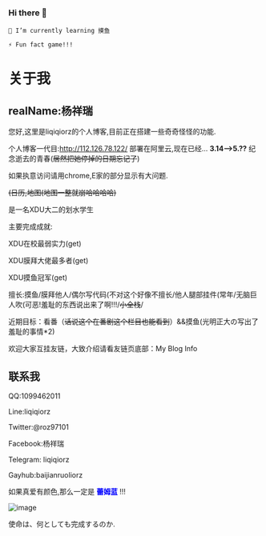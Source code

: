 ### Hi there 👋

    🌱 I’m currently learning 摸鱼
    
    ⚡ Fun fact game!!!
    
    
   # 关于我

## realName:杨祥瑞
       

您好,这里是liqiqiorz的个人博客,目前正在搭建一些奇奇怪怪的功能.

个人博客一代目:http://112.126.78.122/  部署在阿里云,现在已经...  **3.14-->5.??** 纪念逝去的青春(<s>居然把她停掉的日期忘记了</s>)

如果执意访问请用chrome,E家的部分显示有大问题.

<s>(日历,地图(地图一整就崩哈哈哈哈)</s>

是一名XDU大二的划水学生

主要完成成就:

XDU在校最弱实力(get)

XDU膜拜大佬最多者(get)

XDU摸鱼冠军(get)



擅长:摸鱼/膜拜他人/偶尔写代码(不对这个好像不擅长/他人腿部挂件(常年/无脑巨人吹(可恶!羞耻的东西说出来了啊!!!/<s>小全栈</s>/

近期目标：看番（<s>话说这个在番剧这个栏目也能看到</s>）&&摸鱼(光明正大の写出了羞耻的事情*2)

欢迎大家互挂友链，大致介绍请看友链页底部：My Blog Info

        
## 联系我
QQ:1099462011

Line:liqiqiorz

Twitter:@roz97101

Facebook:杨祥瑞

Telegram: liqiqiorz

Gayhub:baijianruoliorz



如果真爱有颜色,那么一定是<font color=blue> **蕾姆蓝**</font> !!!

![image](https://edu-1014.oss-cn-beijing.aliyuncs.com/TIM%E5%9B%BE%E7%89%8720200629225320.jpg)


使命は、何としても完成するのか.


 
    


<!--
**baijianruoliorz/baijianruoliorz** is a ✨ _special_ ✨ repository because its `README.md` (this file) appears on your GitHub profile.

Here are some ideas to get you started:

- 🔭 I’m currently working on ...
- 🌱 I’m currently learning ...
- 👯 I’m looking to collaborate on ...
- 🤔 I’m looking for help with ...
- 💬 Ask me about ...
- 📫 How to reach me: ...
- 😄 Pronouns: ...
- ⚡ Fun fact: ..
-->
